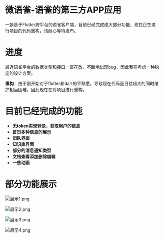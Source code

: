 # 微语雀-语雀的第三方APP应用
一款基于Flutter跨平台的语雀客户端，目前已经完成绝大部分功能，现在正在进行项目的代码重构，请耐心等待发布。

# 进度
最近语雀平台的数据类型和接口一直在改，不断地出现bug，因此我在考虑一种稳定的设计方案。

**重构**：由于刚开始对于flutter和dart的不熟悉，导致现在代码量日益趋大的同时维护相当困难，因此现在在对项目进行重构。

# 目前已经完成的功能

- **无token实现登录，获取用户的信息**
- **首页多种信息的展示**
- **团队界面**
- **知识库界面**
- **部分的消息通知类型**
- **文档查看添加删除编辑**
- **一些动画**

# 部分功能展示

![展示1.png](https://upload-images.jianshu.io/upload_images/7248113-ce4c79c9ab6d6bd5.png)

![展示2.png](https://upload-images.jianshu.io/upload_images/7248113-1f51f382f81c46e3.png)

![展示3.png](https://upload-images.jianshu.io/upload_images/7248113-74543b84a8cfe9ef.png)

![展示4.png](https://upload-images.jianshu.io/upload_images/7248113-b490992a74146940.png)







